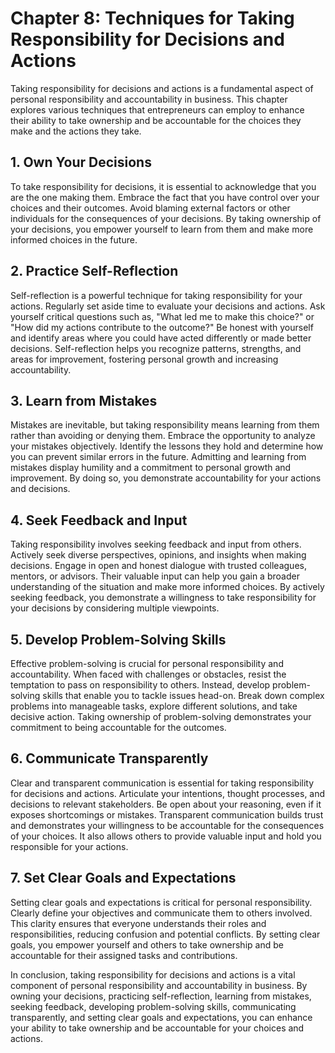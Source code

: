Chapter 8: Techniques for Taking Responsibility for Decisions and Actions
=========================================================================

Taking responsibility for decisions and actions is a fundamental aspect of personal responsibility and accountability in business. This chapter explores various techniques that entrepreneurs can employ to enhance their ability to take ownership and be accountable for the choices they make and the actions they take.

**1. Own Your Decisions**
-------------------------

To take responsibility for decisions, it is essential to acknowledge that you are the one making them. Embrace the fact that you have control over your choices and their outcomes. Avoid blaming external factors or other individuals for the consequences of your decisions. By taking ownership of your decisions, you empower yourself to learn from them and make more informed choices in the future.

**2. Practice Self-Reflection**
-------------------------------

Self-reflection is a powerful technique for taking responsibility for your actions. Regularly set aside time to evaluate your decisions and actions. Ask yourself critical questions such as, "What led me to make this choice?" or "How did my actions contribute to the outcome?" Be honest with yourself and identify areas where you could have acted differently or made better decisions. Self-reflection helps you recognize patterns, strengths, and areas for improvement, fostering personal growth and increasing accountability.

**3. Learn from Mistakes**
--------------------------

Mistakes are inevitable, but taking responsibility means learning from them rather than avoiding or denying them. Embrace the opportunity to analyze your mistakes objectively. Identify the lessons they hold and determine how you can prevent similar errors in the future. Admitting and learning from mistakes display humility and a commitment to personal growth and improvement. By doing so, you demonstrate accountability for your actions and decisions.

**4. Seek Feedback and Input**
------------------------------

Taking responsibility involves seeking feedback and input from others. Actively seek diverse perspectives, opinions, and insights when making decisions. Engage in open and honest dialogue with trusted colleagues, mentors, or advisors. Their valuable input can help you gain a broader understanding of the situation and make more informed choices. By actively seeking feedback, you demonstrate a willingness to take responsibility for your decisions by considering multiple viewpoints.

**5. Develop Problem-Solving Skills**
-------------------------------------

Effective problem-solving is crucial for personal responsibility and accountability. When faced with challenges or obstacles, resist the temptation to pass on responsibility to others. Instead, develop problem-solving skills that enable you to tackle issues head-on. Break down complex problems into manageable tasks, explore different solutions, and take decisive action. Taking ownership of problem-solving demonstrates your commitment to being accountable for the outcomes.

**6. Communicate Transparently**
--------------------------------

Clear and transparent communication is essential for taking responsibility for decisions and actions. Articulate your intentions, thought processes, and decisions to relevant stakeholders. Be open about your reasoning, even if it exposes shortcomings or mistakes. Transparent communication builds trust and demonstrates your willingness to be accountable for the consequences of your choices. It also allows others to provide valuable input and hold you responsible for your actions.

**7. Set Clear Goals and Expectations**
---------------------------------------

Setting clear goals and expectations is critical for personal responsibility. Clearly define your objectives and communicate them to others involved. This clarity ensures that everyone understands their roles and responsibilities, reducing confusion and potential conflicts. By setting clear goals, you empower yourself and others to take ownership and be accountable for their assigned tasks and contributions.

In conclusion, taking responsibility for decisions and actions is a vital component of personal responsibility and accountability in business. By owning your decisions, practicing self-reflection, learning from mistakes, seeking feedback, developing problem-solving skills, communicating transparently, and setting clear goals and expectations, you can enhance your ability to take ownership and be accountable for your choices and actions.
